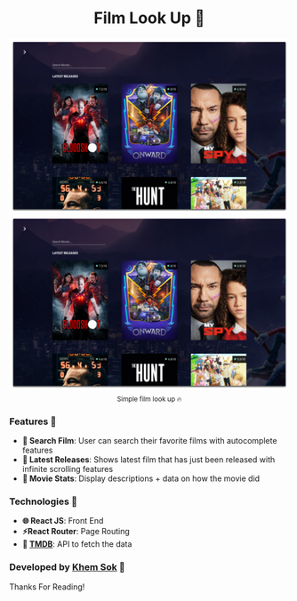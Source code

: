 <div align="center">
<h1>Film Look Up 🍿</h1>
<a href="https://filmlookup.now.sh/"><img src="static/images/screenshot1.png"></a>
<a href="https://filmlookup.now.sh/"><img src="static/images/screenshot1.png"></a>
<sub>Simple film look up 🔥</sub>
</div>

### Features 🎨

- **🔎 Search Film**: User can search their favorite films with autocomplete features
- **🥊 Latest Releases**: Shows latest film that has just been released with infinite scrolling features
- **🎥 Movie Stats**: Display descriptions + data on how the movie did

### Technologies 🔨

- **🌐 React JS**: Front End
- **⚡React Router**: Page Routing
- **🍿 [TMDB](https://www.themoviedb.org/?language=en-US)**: API to fetch the data

### Developed by [Khem Sok](https://github.com/khemsok) 🧐

Thanks For Reading!
